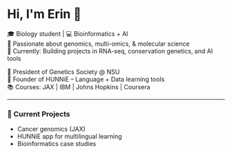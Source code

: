 # Hi, I'm Erin 👋

🎓 Biology student | 💻 Bioinformatics + AI  
🧬 Passionate about genomics, multi-omics, & molecular science  
🚀 Currently: Building projects in RNA-seq, conservation genetics, and AI tools

🧠 President of Genetics Society @ NSU  
🌱 Founder of HUNNiE – Language + Data learning tools  
📚 Courses: JAX | IBM | Johns Hopkins | Coursera  

---

### 🔭 Current Projects
- Cancer genomics (JAX)
- HUNNiE app for multilingual learning
- Bioinformatics case studies
